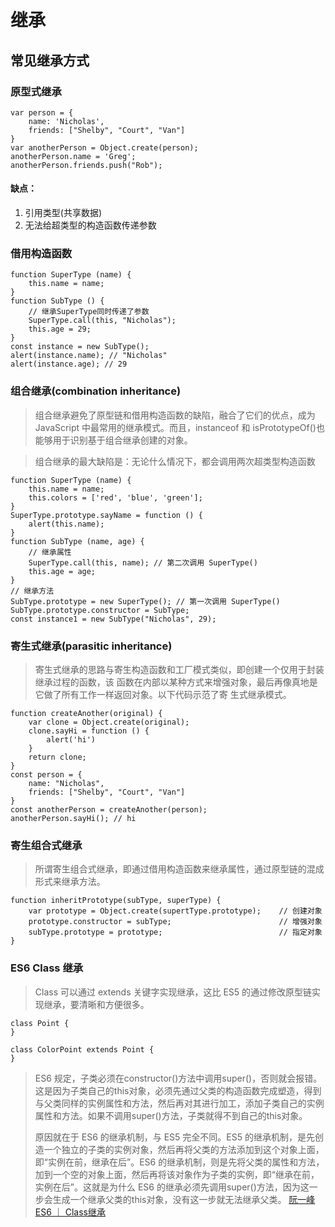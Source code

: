 # 继承

## 常见继承方式

### 原型式继承

```
var person = {
    name: 'Nicholas',
    friends: ["Shelby", "Court", "Van"]
}
var anotherPerson = Object.create(person);
anotherPerson.name = 'Greg';
anotherPerson.friends.push("Rob");
```

#### 缺点：

1. 引用类型(共享数据)
2. 无法给超类型的构造函数传递参数

### 借用构造函数

```
function SuperType (name) {
    this.name = name;
}
function SubType () {
    // 继承SuperType同时传递了参数
    SuperType.call(this, "Nicholas");
    this.age = 29;
}
const instance = new SubType();
alert(instance.name); // "Nicholas"
alert(instance.age); // 29
```

### 组合继承(combination inheritance)

> 组合继承避免了原型链和借用构造函数的缺陷，融合了它们的优点，成为 JavaScript 中最常用的继承模式。而且，instanceof 和 isPrototypeOf()也能够用于识别基于组合继承创建的对象。

> 组合继承的最大缺陷是：无论什么情况下，都会调用两次超类型构造函数

```
function SuperType (name) {
    this.name = name;
    this.colors = ['red', 'blue', 'green'];
}
SuperType.prototype.sayName = function () {
    alert(this.name);
}
function SubType (name, age) {
    // 继承属性
    SuperType.call(this, name); // 第二次调用 SuperType()
    this.age = age;
}
// 继承方法
SubType.prototype = new SuperType(); // 第一次调用 SuperType()
SubType.prototype.constructor = SubType;
const instance1 = new SubType("Nicholas", 29);

```

### 寄生式继承(parasitic inheritance)

> 寄生式继承的思路与寄生构造函数和工厂模式类似，即创建一个仅用于封装继承过程的函数，该 函数在内部以某种方式来增强对象，最后再像真地是它做了所有工作一样返回对象。以下代码示范了寄 生式继承模式。

```
function createAnother(original) {
    var clone = Object.create(original);
    clone.sayHi = function () {
        alert('hi')
    }
    return clone;
}
const person = {
    name: "Nicholas",
    friends: ["Shelby", "Court", "Van"]
}
const anotherPerson = createAnother(person);
anotherPerson.sayHi(); // hi
```

### 寄生组合式继承

> 所谓寄生组合式继承，即通过借用构造函数来继承属性，通过原型链的混成形式来继承方法。

```
function inheritPrototype(subType, superType) {
    var prototype = Object.create(supertType.prototype);    // 创建对象
    prototype.constructor = subType;                        // 增强对象
    subType.prototype = prototype;                          // 指定对象
}
```

### ES6 Class 继承

> Class 可以通过 extends 关键字实现继承，这比 ES5 的通过修改原型链实现继承，要清晰和方便很多。

```
class Point {
}

class ColorPoint extends Point {
}
```
> ES6 规定，子类必须在constructor()方法中调用super()，否则就会报错。这是因为子类自己的this对象，必须先通过父类的构造函数完成塑造，得到与父类同样的实例属性和方法，然后再对其进行加工，添加子类自己的实例属性和方法。如果不调用super()方法，子类就得不到自己的this对象。      
>   
> 原因就在于 ES6 的继承机制，与 ES5 完全不同。ES5 的继承机制，是先创造一个独立的子类的实例对象，然后再将父类的方法添加到这个对象上面，即“实例在前，继承在后”。ES6 的继承机制，则是先将父类的属性和方法，加到一个空的对象上面，然后再将该对象作为子类的实例，即“继承在前，实例在后”。这就是为什么 ES6 的继承必须先调用super()方法，因为这一步会生成一个继承父类的this对象，没有这一步就无法继承父类。
[阮一峰ES6 ｜ Class继承](https://es6.ruanyifeng.com/#docs/class-extends)